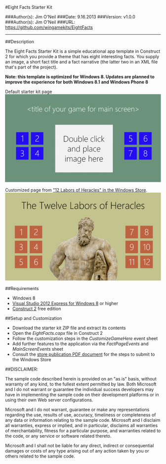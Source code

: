 #Eight Facts Starter Kit

###Author(s): Jim O'Neil
###Date: 9.16.2013
###Version: v1.0.0
###Author(s): Jim O'Neil
###URL: https://github.com/wingamekits/EightFacts

----------
##Description

The Eight Facts Starter Kit is a simple educational app template in Construct 2 for which you provide a theme that has eight interesting facts. You supply an image, a short fact title and a fact narrative (the latter two in an XML file that's part of the project).

**Note: this template is optimized for Windows 8. Updates are planned to improve the experience for both Windows 8.1 and Windows Phone 8** 

Default starter kit page
![Template](8facts.png)

Customized page from ["12 Labors of Heracles" in the Windows Store][4].
![Completed application](8facts2.png)


##Requirements

 - Windows 8
 - [Visual Studio 2012 Express for Windows 8][1] or higher
 - [Construct 2][2] free edition
 

##Setup and Customization
 - Download the starter kit ZIP file and extract its contents
 - Open the *EightFacts.capx* file in Construct 2
 - Follow the customization steps in the *CustomizeGameHere* event sheet
 - Add further features to the application via the *FactPageEvents* and *MainScreenEvents* sheet
 - Consult the [store publication PDF document][3] for the steps to submit to the Windows Store

##DISCLAIMER: 

The sample code described herein is provided on an "as is" basis, without warranty of any kind, to the fullest extent permitted by law. Both Microsoft and I do not warrant or guarantee the individual success developers may have in implementing the sample code on their development platforms or in using their own Web server configurations. 

Microsoft and I do not warrant, guarantee or make any representations regarding the use, results of use, accuracy, timeliness or completeness of any data or information relating to the sample code. Microsoft and I disclaim all warranties, express or implied, and in particular, disclaims all warranties of merchantability, fitness for a particular purpose, and warranties related to the code, or any service or software related thereto. 

Microsoft and I shall not be liable for any direct, indirect or consequential damages or costs of any type arising out of any action taken by you or others related to the sample code.

 
[1]:http://www.microsoft.com/visualstudio/eng/products/visual-studio-express-for-windows-8 "Visual Studio 2012 Express for Windows 8"
[2]:http://scirra.com/construct2
[3]:https://github.com/jimoneil/Construct-2/blob/master/Scirra2Store.pdf?raw=true
[4]:http://apps.microsoft.com/windows/en-US/app/the-twelve-labors-of-heracles/21df58e4-8827-450b-bb9e-6686ad94d105
